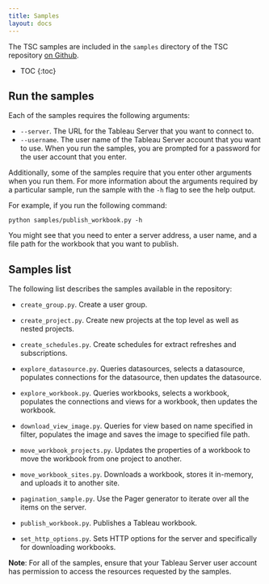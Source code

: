 ```yaml
---
title: Samples
layout: docs
---
```


The TSC samples are included in the `samples` directory of the TSC repository [on Github](https://github.com/tableau/server-client-python).

* TOC
{:toc}

## Run the samples

Each of the samples requires the following arguments:

* `--server`. The URL for the Tableau Server that you want to connect to.
* `--username`. The user name of the Tableau Server account that you want to use. When you run the samples, you are
  prompted for a password for the user account that you enter.

Additionally, some of the samples require that you enter other arguments when you run them. For more information about
the arguments required by a particular sample, run the sample with the `-h` flag to see the help output.

For example, if you run the following command:

```
python samples/publish_workbook.py -h
```

You might see that you need to enter a server address, a user name, and a file path for the workbook that you want to
publish.

## Samples list

The following list describes the samples available in the repository:

* `create_group.py`. Create a user group.

* `create_project.py`. Create new projects at the top level as well as nested projects.

* `create_schedules.py`. Create schedules for extract refreshes and subscriptions.

* `explore_datasource.py`. Queries datasources, selects a datasource, populates connections for the datasource, then updates the datasource.

* `explore_workbook.py`. Queries workbooks, selects a workbook, populates the connections and views for a workbook, then updates the workbook.

* `download_view_image.py`. Queries for view based on name specified in filter, populates the image and saves the image to specified file path.

* `move_workbook_projects.py`. Updates the properties of a workbook to move the workbook from one project to another.

* `move_workbook_sites.py`. Downloads a workbook, stores it in-memory, and uploads it to another site.

* `pagination_sample.py`. Use the Pager generator to iterate over all the items on the server.

* `publish_workbook.py`. Publishes a Tableau workbook.

* `set_http_options.py`. Sets HTTP options for the server and specifically for downloading workbooks.

**Note**: For all of the samples, ensure that your Tableau Server user account has permission to access the resources
requested by the samples.
